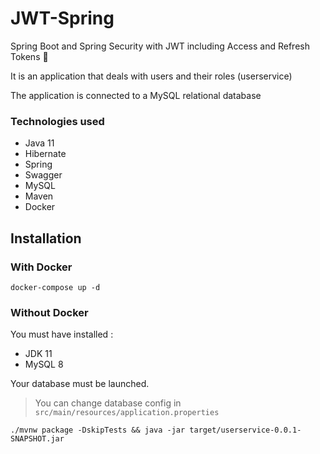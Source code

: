 # JWT-Spring
Spring Boot and Spring Security with JWT including Access and Refresh Tokens 🔑

It is an application that deals with users and their roles (userservice)

The application is connected to a MySQL relational database

### Technologies used
  - Java 11
  - Hibernate
  - Spring
  - Swagger
  - MySQL
  - Maven
  - Docker

## Installation

### With Docker
```
docker-compose up -d
```

### Without Docker
You must have installed :
- JDK 11
- MySQL 8

Your database must be launched.

> You can change database config in `src/main/resources/application.properties`

```
./mvnw package -DskipTests && java -jar target/userservice-0.0.1-SNAPSHOT.jar
```


